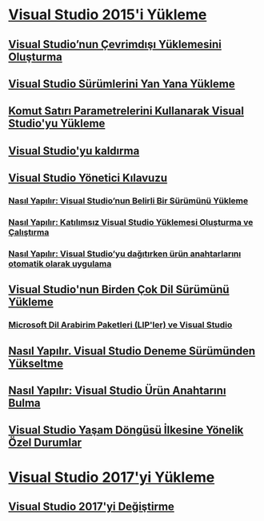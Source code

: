 # [Visual Studio 2015'i Yükleme](install-visual-studio-2015.md)
## [Visual Studio’nun Çevrimdışı Yüklemesini Oluşturma](create-an-offline-installation-of-visual-studio.md)
## [Visual Studio Sürümlerini Yan Yana Yükleme](install-visual-studio-versions-side-by-side.md)
## [Komut Satırı Parametrelerini Kullanarak Visual Studio'yu Yükleme](use-command-line-parameters-to-install-visual-studio.md)
## [Visual Studio'yu kaldırma](uninstall-visual-studio.md)
## [Visual Studio Yönetici Kılavuzu](visual-studio-administrator-guide.md)
### [Nasıl Yapılır: Visual Studio’nun Belirli Bir Sürümünü Yükleme](how-to-install-a-specific-release-of-visual-studio.md)
### [Nasıl Yapılır: Katılımsız Visual Studio Yüklemesi Oluşturma ve Çalıştırma](how-to-create-and-run-an-unattended-installation-of-visual-studio.md)
### [Nasıl Yapılır: Visual Studio’yu dağıtırken ürün anahtarlarını otomatik olarak uygulama](how-to-automatically-apply-product-keys-when-deploying-visual-studio.md)
## [Visual Studio'nun Birden Çok Dil Sürümünü Yükleme](install-multiple-language-versions-of-visual-studio.md)
### [Microsoft Dil Arabirim Paketleri (LIP'ler) ve Visual Studio](microsoft-language-interface-packs-lips-and-visual-studio.md)
## [Nasıl Yapılır. Visual Studio Deneme Sürümünden Yükseltme](how-to-upgrade-from-a-trial-edition-of-visual-studio.md)
## [Nasıl Yapılır: Visual Studio Ürün Anahtarını Bulma](how-to-locate-the-visual-studio-product-key.md)
## [Visual Studio Yaşam Döngüsü İlkesine Yönelik Özel Durumlar](visual-studio-lifecycle-policy-exceptions.md)
# [Visual Studio 2017'yi Yükleme](install-visual-studio-15-preview-5.md)
## [Visual Studio 2017'yi Değiştirme](modify-visual-studio-15-preview-5.md)
